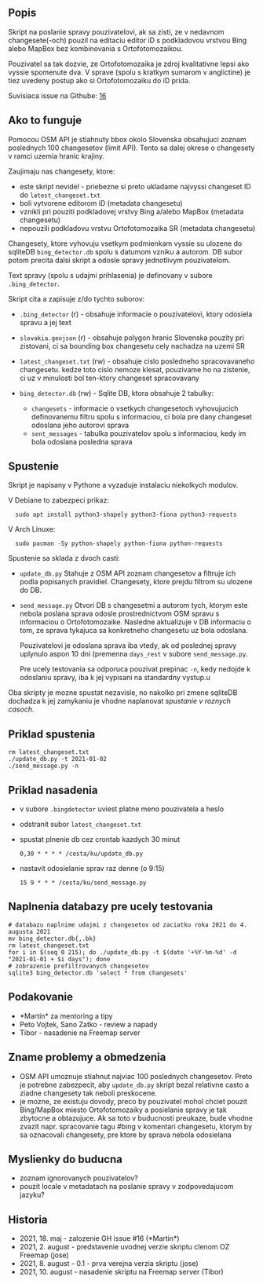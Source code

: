 Popis
-----


Skript na poslanie spravy pouzivatelovi, ak sa zisti, ze v nedavnom changesete(-och) pouzil na editaciu editor iD s podkladovou vrstvou Bing alebo MapBox bez kombinovania s Ortofotomozaikou.

Pouzivatel sa tak dozvie, ze Ortofotomozaika je zdroj kvalitativne lepsi ako vyssie spomenute dva. V sprave (spolu s kratkym sumarom v anglictine) je tiez uvedeny postup ako si Ortofotomozaiku do iD prida.

Suvisiaca issue na Githube:
[16](https://github.com/FreemapSlovakia/freemap-operations/issues/16)

Ako to funguje
--------------
Pomocou OSM API je stiahnuty bbox okolo Slovenska obsahujuci zoznam poslednych 100 changesetov (limit API). Tento sa dalej okrese o changesety v ramci uzemia hranic krajiny.

Zaujimaju nas changesety, ktore:

  - este skript nevidel  - priebezne si preto ukladame najvyssi changeset ID do `latest_changeset.txt`
  - boli vytvorene editorom iD (metadata changesetu)
  - vznikli pri pouziti podkladovej vrstvy Bing a/alebo MapBox (metadata changesetu)
  - nepouzili podkladovu vrstvu Ortofotomozaika SR (metadata changesetu)

Changesety, ktore vyhovuju vsetkym podmienkam vyssie su ulozene do sqliteDB `bing_detector.db` spolu s datumom vzniku a autorom. DB subor potom precita dalsi skript a odosle spravy jednotlivym pouzivatelom.

Text spravy (spolu s udajmi prihlasenia) je definovany v subore `.bing_detector`.

Skript cita a zapisuje z/do tychto suborov:

  - `.bing_detector` (r) - obsahuje informacie o pouzivatelovi, ktory odosiela spravu a jej text

  - `slovakia.geojson` (r) - obsahuje polygon hranic Slovenska pouzity pri zistovani, ci sa bounding box changesetu cely nachadza na uzemi SR

  - `latest_changeset.txt` (rw) - obsahuje cislo posledneho spracovavaneho changesetu. kedze toto cislo nemoze klesat, pouzivame ho na zistenie,
                             ci uz v minulosti bol ten-ktory changeset spracovavany

  - `bing_detector.db` (rw) - Sqlite DB, ktora obsahuje 2 tabulky:
    - `changesets` - informacie o vsetkych changesetoch vyhovujucich definovanemu filtru spolu s informaciou, ci bola pre dany changeset odoslana jeho autorovi sprava
    - `sent_messages` - tabulka pouzivatelov spolu s informaciou, kedy im bola odoslana posledna sprava

Spustenie
---------
Skript je napisany v Pythone a vyzaduje instalaciu niekolkych modulov.

V Debiane to zabezpeci prikaz:
```
  sudo apt install python3-shapely python3-fiona python3-requests
```

V Arch Linuxe:
```
  sudo pacman -Sy python-shapely python-fiona python-requests
```

Spustenie sa sklada z dvoch casti:

  - `update_db.py`
    Stahuje z OSM API zoznam changesetov a filtruje ich podla popisanych pravidiel. Changesety, ktore prejdu filtrom su ulozene do DB.

  - `send_message.py`
    Otvori DB s changesetmi a autorom tych, ktorym este nebola poslana sprava odosle prostrednictvom OSM spravu s informaciou o Ortofotomozaike. Nasledne aktualizuje v DB informaciu o tom, ze sprava tykajuca sa konkretneho changesetu uz bola odoslana.

    Pouzivatelovi je odoslana sprava iba vtedy, ak od poslednej spravy uplynulo aspon 10 dni (premenna `days_rest` v subore `send_message.py`.

    Pre ucely testovania sa odporuca pouzivat prepinac `-n`, kedy nedojde k odoslaniu spravy, iba k jej vypisani na standardny vystup.u

Oba skripty je mozne spustat nezavisle, no nakolko pri zmene sqliteDB dochadza k jej zamykaniu je vhodne naplanovat *spustanie v roznych casoch*.


Priklad spustenia
-----------------
```
rm latest_changeset.txt
./update_db.py -t 2021-01-02
./send_message.py -n
```

Priklad nasadenia
-----------------
- v subore `.bingdetector` uviest platne meno pouzivatela a heslo
- odstranit subor `latest_changeset.txt`
- spustat plnenie db cez crontab kazdych 30 minut

    ```
    0,30 * * * * /cesta/ku/update_db.py
    ```

- nastavit odosielanie sprav raz denne (o 9:15)

    ```
    15 9 * * * /cesta/ku/send_message.py
    ```

Naplnenia databazy pre ucely testovania
---------------------------------------
```
# databazu naplnime udajmi z changesetov od zaciatku roka 2021 do 4. augusta 2021
mv bing_detector.db{,.bk}
rm latest_changeset.txt
for i in $(seq 0 215); do ./update_db.py -t $(date '+%Y-%m-%d' -d "2021-01-01 + $i days"); done
# zobrazenie prefiltrovanych changesetov
sqlite3 bing_detector.db 'select * from changesets'
```

Podakovanie
-----------
* \*Martin\* za mentoring a tipy
* Peto Vojtek, Sano Zatko - review a napady
* Tibor - nasadenie na Freemap server

Zname problemy a obmedzenia
---------------------------
- OSM API umoznuje stiahnut najviac 100 poslednych changesetov. Preto je potrebne zabezpecit, aby `update_db.py` skript bezal relativne casto a ziadne changesety tak neboli preskocene.
- je mozne, ze existuju dovody, preco by pouzivatel mohol chciet pouzit Bing/MapBox miesto Ortofotomozaiky a posielanie spravy je tak zbytocne a obtazujuce. Ak sa toto v buducnosti preukaze, bude vhodne zvazit napr. spracovanie tagu #bing v komentari changesetu, ktorym by sa oznacovali changesety, pre ktore by sprava nebola odosielana

Myslienky do buducna
--------------------
- zoznam ignorovanych pouzivatelov?
- pouzit locale v metadatach na poslanie spravy v zodpovedajucom jazyku?

Historia
---------
* 2021, 18. maj - zalozenie GH issue #16 (\*Martin\*)
* 2021, 2. august - predstavenie uvodnej verzie skriptu clenom OZ Freemap (jose)
* 2021, 8. august - 0.1 - prva verejna verzia skriptu (jose)
* 2021, 10. august - nasadenie skriptu na Freemap server (Tibor)

